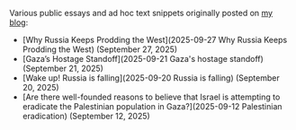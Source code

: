 Various public essays and ad hoc text snippets originally posted on [my blog](https://gutza.github.io/public):
- [Why Russia Keeps Prodding the West](2025-09-27 Why Russia Keeps Prodding the West) (September 27, 2025)
- [Gaza’s Hostage Standoff](2025-09-21 Gaza's hostage standoff) (September 21, 2025)
- [Wake up! Russia is falling](2025-09-20 Russia is falling) (September 20, 2025)
- [Are there well-founded reasons to believe that Israel is attempting to eradicate the Palestinian population in Gaza?](2025-09-12 Palestinian eradication) (September 12, 2025)
